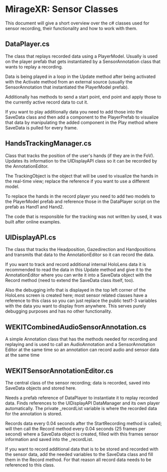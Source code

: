 # MirageXR: Sensor Classes

This document will give a short overview over the c# classes used for
sensor recording, their functionality and how to work with them.

## DataPlayer.cs

The class that replays recorded data using a PlayerModel. Usually is
used on the player prefab that gets instantiated by a SensorAnnotation
class that wants to replay a recording.

Data is being played in a loop in the Update method after being
activated with the Activate method from an external source (usually the
SensorAnnotation that instantiated the PlayerModel prefab).

Additionally has methods to send a start point, end point and apply
those to the currently active record data to cut it.

If you want to play additionally data you need to add those into the
SaveData class and then add a component to the PlayerPrefab to visualize
that data by manipulating the added component in the Play method where
SaveData is pulled for every frame.

## HandsTrackingManager.cs

Class that tracks the position of the user's hands (if they are in the
FoV). Updates its information to the UIDisplayAPI class so it can be
recorded by the AnnotationEditor.

The TrackingObject is the object that will be used to visualize the
hands in the real-time view; replace the reference if you want to use
a different model.

To replace the hands in the record player you need to add two models to
the PlayerModel prefab and reference those in the DataPlayer script on
the prefab as Hand1 and Hand2.

The code that is responsible for the tracking was not written by used,
it was built after online examples.

## UIDisplayAPI.cs

The class that tracks the Headposition, Gazedirection and Handpositions
and transmits that data to the AnnotationEditor so it can record the
data.

If you want to track and record additional internal HoloLens data it is
recommended to read the data in this Update method and give it to the
AnnotationEditor where you can write it into a SaveData object with the
Record method (need to extend the SaveData class itself, too).

Also the debugging info that is displayed in the top left corner of the
HoloLens screen is created here; most sensor related classes have a
reference to this class so you can just replace the public test1-3
variables with the data you want to display from anywhere. This serves
purely debugging purposes and has no other functionality.

## WEKITCombinedAudioSensorAnnotation.cs

A simple Annotation class that has the methods needed for recording and
replaying and is used to call an AudioAnnotation and a SensorAnnotation
Editor at the same time so an annotation can record audio and sensor
data at the same time

## WEKITSensorAnnotationEditor.cs

The central class of the sensor recording; data is recorded, saved
into SaveData objects and stored here.

Needs a prefab reference of DataPlayer to instantiate it to replay
recorded data. Finds references to the UIDisplayAPI DataManager and
its own player automatically. The private _recordList variable is
where the recorded data for the annotation is stored.

Records data every 0.04 seconds after the StartRecording method is
called; will then call the Record method every 0.04 seconds (25
frames per second) where a SaveData object is created, filled with
this frames sensor information and saved into the _recordList.

If you want to record additional data that is to be stored and
recorded with the sensor data, add the needed variables to the
SaveData class and fill them in the Record method. For that
reason all record data needs to be referenced to this class.